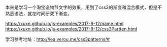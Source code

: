 本来是学习一个淘宝造物节文字的效果，用到了css3的渐变和混合模式，但是不熟悉语法，就花时间研究下渐变。

https://xuxn.github.io/js-examples/2017-9-12/name.html
https://xuxn.github.io/js-examples/2017-9-12/css3Partten.html


学习参考地址：http://lea.verou.me/css3patterns/#